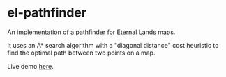 # el-pathfinder

An implementation of a pathfinder for Eternal Lands maps.

It uses an A* search algorithm with a "diagonal distance" cost heuristic to find the optimal path between two points on a map.

Live demo [here](https://lukehorvat.github.io/el-pathfinder/).
